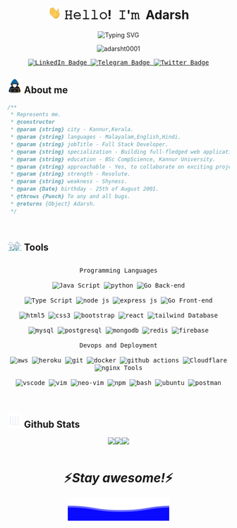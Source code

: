 <!-- Title -->
<h1 align="center" title="...and I'm happy to see you here :)"> 
<img src="https://raw.githubusercontent.com/adarsht0001/adarsht0001/main/images/wave.gif" width="30px" height="30px" /> 𝙷𝚎𝚕𝚕𝚘! 𝙸'𝚖 Adarsh
</h1>

<!-- Typing Messages -->
<p align="center">
<img src="https://readme-typing-svg.demolab.com?font=Fira+Code&pause=300&center=true&width=450&lines=Hey I'm Adarsh;Welcome to my profile;" alt="Typing SVG" />
</p>

<!-- Profile-Views -->
<p align="center">
<img src="https://komarev.com/ghpvc/?username=adarsht0001&style=for-the-badge&label=Visitors" alt="adarsht0001"/>
</p>

<!-- Socials -->
<p align="center">
<kbd>
  <a href="https://www.linkedin.com/in/adarsh-t-629bba255/">
    <img src="https://img.shields.io/badge/LinkedIn-blue?style=for-the-badge&logo=linkedin&logoColor=white" alt="LinkedIn Badge"/>
  </a>
  <a href="https://telegram.me/Someonewithoutabrain">
    <img src="https://img.shields.io/badge/Telegram-blue?style=for-the-badge&logo=Telegram&logoColor=white" alt="Telegram Badge"/>
  </a>
  <a href="https://twitter.com/AdarshT78011776">
    <img src="https://img.shields.io/badge/Twitter-blue?style=for-the-badge&logo=twitter&logoColor=white" alt="Twitter Badge"/>
  </a>
</kbd>
</p>


<!--- About me --->
## <img src = "https://raw.githubusercontent.com/adarsht0001/adarsht0001/main/images/aboutme.gif" width = 6.5%> About me

```js
/**
 * Represents me.
 * @constructor
 * @param {string} city - Kannur,Kerala.
 * @param {string} languages - Malayalam,English,Hindi.
 * @param {string} jobTitle - Full Stack Developer.
 * @param {string} specialization - Building full-fledged web applications.
 * @param {string} education - BSc CompScience, Kannur University.
 * @param {string} approachable - Yes, to collaborate on exciting projects, don't hesitate to react out.
 * @param {string} strength - Resolute.
 * @param {string} weakness - Shyness.
 * @param {Date} birthday - 25th of August 2001.
 * @throws {Punch} To any and all bugs.
 * @returns {Object} Adarsh.
 */
```
</div>

<br>


<!--- Tools --->
## <img src = "https://raw.githubusercontent.com/adarsht0001/adarsht0001/main/images/tools.gif" width = 6.5%> Tools

<div>
  <p style="display: inline-block;" align="center">
    <kbd>
      <kbd>Programming Languages</kbd>
      <br>
      <br>
      <img width="30px" alt="Java Script" title="Java Script" src="https://skillicons.dev/icons?i=js" /> 
      <img width="30px" alt="python" title="python" src="https://skillicons.dev/icons?i=python" /> 
      <img width="30px" alt="Go" title="Go" src="https://skillicons.dev/icons?i=go" /> 
    </kbd>
    <kbd>
      <kbd>Back-end</kbd>
      <br>
      <br>
      <img width="30px" alt="Type Script" title="Type Script" src="https://skillicons.dev/icons?i=ts" /> 
      <img width="30px" alt="node js" title="node js" src="https://skillicons.dev/icons?i=nodejs" />
      <img width="30px" alt="express js" title="express js" src="https://skillicons.dev/icons?i=express" />
      <img width="30px" alt="Go" title="Go" src="https://skillicons.dev/icons?i=go" />
    </kbd>
    <kbd>
      <kbd>Front-end</kbd>
      <br>
      <br>
      <img width="30px" alt="html5" title="html5" src="https://skillicons.dev/icons?i=html" /> 
      <img width="30px" alt="css3" title="css3" src="https://skillicons.dev/icons?i=css" /> 
      <img width="30px" alt="bootstrap" title="bootstrap" src="https://skillicons.dev/icons?i=bootstrap" /> 
      <img width="30px" alt="react" title="react" src="https://skillicons.dev/icons?i=react" />
      <img width="30px" alt="tailwind" title="tailwind" src="https://skillicons.dev/icons?i=tailwind" />          
    </kbd>
    <kbd>
      <kbd>Database</kbd>
      <br>
      <br>
      <img width="30px" alt="mysql" title="mysql" src="https://skillicons.dev/icons?i=mysql" />
      <img width="30px" alt="postgresql" title="postgresql" src="https://skillicons.dev/icons?i=postgres" />
      <img width="30px" alt="mongodb" title="mongodb" src="https://skillicons.dev/icons?i=mongodb" />
      <img width="30px" alt="redis" title="redis" src="https://skillicons.dev/icons?i=redis" />
      <img width="30px" alt="firebase" title="firebase" src="https://skillicons.dev/icons?i=firebase"/>
    </kbd>
    <br>
    <br>
    <kbd>
      <kbd>Devops and Deployment</kbd>
      <br>
      <br>
      <img width="30px" alt="aws" title="aws" src="https://skillicons.dev/icons?i=aws" />
      <img width="30px" alt="heroku" title="heroku" src="https://skillicons.dev/icons?i=heroku" />
      <img width="30px" alt="git" title="git" src="https://skillicons.dev/icons?i=git" />
      <img width="30px" alt="docker" title="docker" src="https://skillicons.dev/icons?i=docker" />
      <img width="30px" alt="github actions" title="github  actions" src="https://skillicons.dev/icons?i=githubactions" /> 
      <img width="30px" alt="Cloudflare" title="Cloudflare" src="https://skillicons.dev/icons?i=cloudflare" />
      <img width="30px" alt="nginx" title="nginx" src="https://skillicons.dev/icons?i=nginx" />
    </kbd>
    <kbd>
      <kbd>Tools</kbd>
      <br>
      <br>
      <img width="30px" alt="vscode" title="vscode" src="https://skillicons.dev/icons?i=vscode" />
      <img width="30px" alt="vim" title="vim" src="https://skillicons.dev/icons?i=vim" />
      <img width="30px" alt="neo-vim" title="neo-vim" src="https://skillicons.dev/icons?i=neovim" />
      <img width="30px" alt="npm" title="npm" src="https://skillicons.dev/icons?i=npm" />
      <img width="30px" alt="bash" title="bash" src="https://skillicons.dev/icons?i=bash" />
      <img width="30px" alt="ubuntu" title="ubuntu" src="https://skillicons.dev/icons?i=ubuntu" />
      <img width="30px" alt="postman" title="postman" src="https://skillicons.dev/icons?i=postman" />
    </kbd>
  </p>
</div>

<br/>

<!-- Github stats -->
## <img src = "https://raw.githubusercontent.com/adarsht0001/adarsht0001/main/images/stats.gif" width = 6.5%> Github Stats

<div style="display: flex; justify-content: center; flex-wrap: wrap; align-items:center">
  <img src="https://read-me-stats-seven.vercel.app/api?username=adarsht0001&theme=dark&hide_border=false&include_all_commits=false&count_private=true" >
  <img src="https://github-readme-streak-stats.herokuapp.com/?user=adarsht0001&theme=dark&hide_border=false">
  <img src="https://read-me-stats-seven.vercel.app/api/top-langs/?username=adarsht0001&theme=dark&hide_border=false&include_all_commits=true&count_private=true&layout=compact">
</div>

<br/>
<!-- footer -->
<h1 align='center'>⚡️<i>Stay awesome!</i>⚡️</h1>

<p align="center">
  <img src="https://raw.githubusercontent.com/adarsht0001/adarsht0001/c6a7c4b26636c2ae0907f4df6b19688defd6839b/images/Bottom.svg" alt="Bottom" />
</p>
